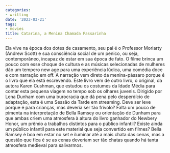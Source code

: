 ```yaml
---
categories:
- writting
date: '2023-03-21'
tags:
- movies
title: Catarina, a Menina Chamada Passarinha
---
```


Ela vive na época dos dotes de casamento, seu pai é o Professor Moriarty (Andrew Scott) e sua consciência social de um penico, ou seja, contemporâneo, incapaz de estar em sua época de fato. O filme brinca um pouco com esse choque de cultura e as músicas selecionadas de mulheres dão um tempero new age para uma experiência lúdica, uma comédia doce e com narração em off. A narração vem direto da menina-pássaro porque é o livro que ela está escrevendo. Este livro vem de outro livro, o original, da autora Karen Cushman, que estudou os costumes da Idade Média para contar esta pequena viagem no tempo sob os olhares juvenis. Dirigido por Lena Dunham com uma burocracia que dá pena pelo desperdício de adaptação, esta é uma Sessão da Tarde em streaming. Deve ser leve porque é para crianças, mas deveria ser tão frívolo? Falta um pouco de pimenta na interpretação de Bella Ramsey ou orientação de Dunham para que ambas criem uma atmosfera à altura do livro ganhador do Newbery Honor, um prêmio a trabalhos distintos para o público infantil? Existe ainda um público infantil para este material que seja convertido em filmes? Bella Ramsey é boa em estar no set e iluminar até a mais chata das cenas, mas a questão que fica é se as cenas deveriam ser tão chatas quando há tanta atmosfera medieval para salivarmos.